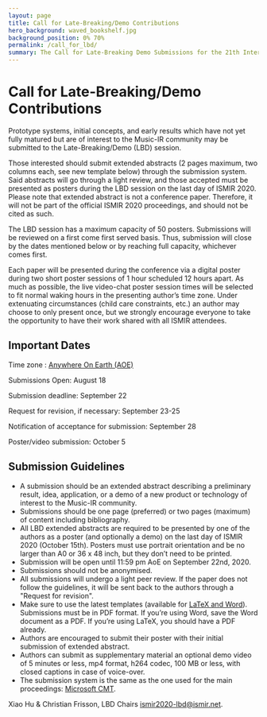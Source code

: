 ```yaml
---
layout: page
title: Call for Late-Breaking/Demo Contributions
hero_background: waved_bookshelf.jpg
background_position: 0% 70%
permalink: /call_for_lbd/
summary: The Call for Late-Breaking Demo Submissions for the 21th International Society for Music Information Retrieval Conference
---
```



# Call for Late-Breaking/Demo Contributions

Prototype systems, initial concepts, and early results which have not yet fully matured but are of interest to the Music-IR community may be submitted to the Late-Breaking/Demo (LBD) session.

Those interested should submit extended abstracts (2 pages maximum, two columns each, see new template below) through the submission system. Said abstracts will go through a light review, and those accepted must be presented as posters during the LBD session on the last day of ISMIR 2020. Please note that extended abstract is not a conference paper. Therefore, it will not be part of the official ISMIR 2020 proceedings, and should not be cited as such.

The LBD session has a maximum capacity of 50 posters. Submissions will be reviewed on a first come first served basis. Thus, submission will close by the dates mentioned below or by reaching full capacity, whichever comes first.

Each paper will be presented during the conference via a digital poster during two short poster sessions of 1 hour scheduled 12 hours apart. As much as possible, the live video-chat poster session times will be selected to fit normal waking hours in the presenting author’s time zone. Under extenuating circumstances (child care constraints, etc.) an author may choose to only present once, but we strongly encourage everyone to take the opportunity to have their work shared with all ISMIR attendees.

## Important Dates

Time zone : [Anywhere On Earth (AOE)](https://www.timeanddate.com/time/zones/aoe)

Submissions Open: August 18

Submission deadline: September 22

Request for revision, if necessary: September 23-25

Notification of acceptance for submission: September 28

Poster/video submission: October 5

## Submission Guidelines

* A submission should be an extended abstract describing a preliminary result, idea, application, or a demo of a new product or technology of interest to the Music-IR community.
* Submissions should be one page (preferred) or two pages (maximum) of content including bibliography.
* All LBD extended abstracts are required to be presented by one of the authors as a poster (and optionally a demo) on the last day of ISMIR 2020 (October 15th). Posters must use portrait orientation and be no larger than A0 or 36 x 48 inch, but they don’t need to be printed.
* Submission will be open until 11:59 pm AoE on September 22nd, 2020. 
* Submissions should not be anonymised.
* All submissions will undergo a light peer review. If the paper does not follow the guidelines, it will be sent back to the authors through a "Request for revision".
* Make sure to use the latest templates (available for [LaTeX and Word](https://github.com/ismir/paper_templates/releases)). Submissions must be in PDF format. If you’re using Word, save the Word document as a PDF. If you’re using LaTeX, you should have a PDF already.
* Authors are encouraged to submit their poster with their initial submission of extended abstract.
* Authors can submit as supplementary material an optional demo video of 5 minutes or less, mp4 format, h264 codec, 100 MB or less, with closed captions in case of voice-over.
* The submission system is the same as the one used for the main proceedings: [Microsoft CMT](https://cmt3.research.microsoft.com/ISMIR2020/Submission/Index).

Xiao Hu & Christian Frisson, LBD Chairs
[ismir2020-lbd@ismir.net](mailto:ismir2020-lbd@ismir.net).
